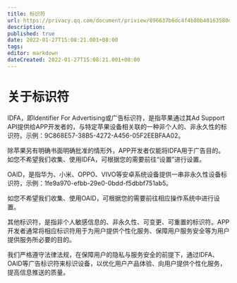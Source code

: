 ```yaml
---
title: 标识符
url: https://privacy.qq.com/document/priview/896637b6dc4f4b80b48163580d63e07e
description:
published: true
date: 2022-01-27T15:08:21.001+08:00
tags:
editor: markdown
dateCreated: 2022-01-27T15:08:21.001+08:00
---
```


# 关于标识符

IDFA，即Identifier For Advertising或广告标识符，是指苹果通过其Ad Support API提供给APP开发者的，与特定苹果设备相关联的一种非个人的、非永久性的标识符。示例：9C868E57-38B5-4272-A456-05F2EEBFAA02。

除苹果另有明确书面明确批准的情形外，APP开发者仅能将IDFA用于广告目的。如您不希望我们收集、使用IDFA，可根据您的需要前往“设置”进行设置。

OAID，是指华为、小米、OPPO、VIVO等安卓系统设备提供一串非永久性设备标识符，示例：1fe9a970-efbb-29e0-0bdd-f5dbbf751ab5。

如您不希望我们收集、使用OAID，可根据您的需要前往相应操作系统中进行设置。

其他标识符，是指非个人敏感信息的、非永久性、可变更、可重置的标识符。APP开发者通常将相应标识符用于为用户提供个性化服务、保障用户服务安全等为用户提供服务所必要的目的。

我们严格遵守法律法规，在保障用户的隐私与服务安全的前提下，通过IDFA、OAID等广告标识符来标识设备，以优化用户产品体验、向用户提供个性化服务，提高信息推送的质量。